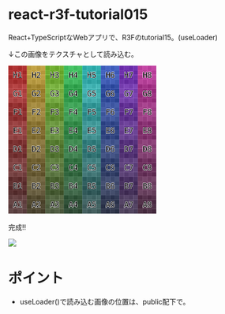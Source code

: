 # react-r3f-tutorial015
React+TypeScriptなWebアプリで、R3Fのtutorial15。(useLoader)

↓この画像をテクスチャとして読み込む。

<img src="https://github.com/aaaa1597/react-r3f-tutorial015/blob/main/public/imgs/grid.png" width="300px">

完成!!<br />

<img src="https://storage.googleapis.com/zenn-user-upload/471296c12993-20231226.png" width="300px">

# ポイント
- useLoader()で読み込む画像の位置は、public配下で。

